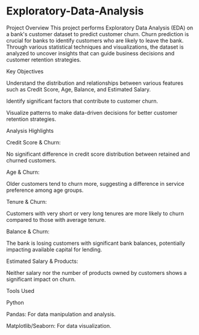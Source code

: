 # Exploratory-Data-Analysis

Project Overview
This project performs Exploratory Data Analysis (EDA) on a bank's customer dataset to predict customer churn. Churn prediction is crucial for banks to identify customers who are likely to leave the bank. Through various statistical techniques and visualizations, the dataset is analyzed to uncover insights that can guide business decisions and customer retention strategies.

Key Objectives

Understand the distribution and relationships between various features such as Credit Score, Age, Balance, and Estimated Salary.

Identify significant factors that contribute to customer churn.

Visualize patterns to make data-driven decisions for better customer retention strategies.

Analysis Highlights

Credit Score & Churn:

No significant difference in credit score distribution between retained and churned customers.

Age & Churn:

Older customers tend to churn more, suggesting a difference in service preference among age groups.

Tenure & Churn:

Customers with very short or very long tenures are more likely to churn compared to those with average tenure.

Balance & Churn:

The bank is losing customers with significant bank balances, potentially impacting available capital for lending.

Estimated Salary & Products:

Neither salary nor the number of products owned by customers shows a significant impact on churn.

Tools Used

Python

Pandas: For data manipulation and analysis.

Matplotlib/Seaborn: For data visualization.
